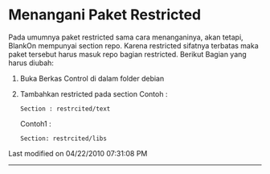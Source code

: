 # Menangani Paket Restricted

Pada umumnya paket restricted sama cara menanganinya, akan tetapi, BlankOn mempunyai section repo. Karena restricted sifatnya terbatas maka paket tersebut harus masuk repo bagian restricted. Berikut Bagian yang harus diubah:

1. Buka Berkas Control di dalam folder debian
2. Tambahkan restricted pada section
     Contoh :
     ```
     Section : restrcited/text
     ```

     Contoh1 :
     ```
     Section: restrcited/libs
     ```

Last modified on 04/22/2010 07:31:08 PM
 
---
 
